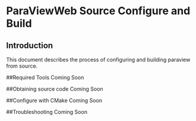 # ParaViewWeb Source Configure and Build


## Introduction

This document describes the process of configuring and building paraview from source.


##Required Tools
Coming Soon

##Obtaining source code
Coming Soon

##Configure with CMake
Coming Soon

##Troubleshooting
Coming Soon
